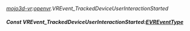 _[mojo3d-vr](../../modules/mojo3d-vr/mojo3d-vr-module.md):[openvr](openvr:).VREvent\_TrackedDeviceUserInteractionStarted_
##### Const VREvent\_TrackedDeviceUserInteractionStarted:[EVREventType](../../modules/mojo3d-vr/openvr-evreventtype.md)
